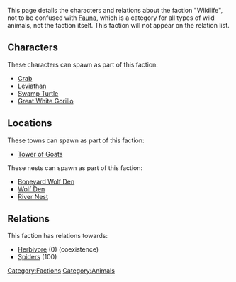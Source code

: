This page details the characters and relations about the faction
"Wildlife", not to be confused with [Fauna](Fauna.md "wikilink"), which is
a category for all types of wild animals, not the faction itself. This
faction will not appear on the relation list.

## Characters

These characters can spawn as part of this faction:

- [Crab](Crab.md "wikilink")
- [Leviathan](Leviathan.md "wikilink")
- [Swamp Turtle](Swamp_Turtle.md "wikilink")
- [Great White Gorillo](Great_White_Gorillo.md "wikilink")

## Locations

These towns can spawn as part of this faction:

- [Tower of Goats](Tower_of_Goats.md "wikilink")

These nests can spawn as part of this faction:

- [Boneyard Wolf Den](Boneyard_Wolf_Den.md "wikilink")
- [Wolf Den](Wolf_Den.md "wikilink")
- [River Nest](River_Nest.md "wikilink")

## Relations

This faction has relations towards:

- [Herbivore](Herbivore.md "wikilink") (0) (coexistence)
- [Spiders](Spiders.md "wikilink") (100)

[Category:Factions](Category:Factions "wikilink")
[Category:Animals](Category:Animals "wikilink")